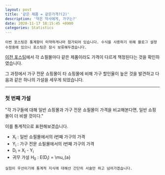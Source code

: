 ```yaml
---
layout: post
title: '같은 제품 = 같은가격?(2)'
description: '약은 약사에게, 가구는?'
date: 2020-11-17 18:15:45 +0900
categories: Statistics
---
```


    이번 포스팅은 통계향이 미약하게나마 첨가되어 있습니다. 수식을 사용하기 위해 블로그 설정 수정중에 있으니 포스팅은 잠시 보류해두겠습니다.

[이전 포스팅][post_3]에서 각 쇼필몰마다 같은 제품이라도 가격이 다르게 책정된다는 것을 확인하였습니다.

그 과정에서 가구 전문 쇼핑몰이 타 쇼핑몰에 비해 가구 할인율이 높은 것을 발견하고 다음과 같은 하나의 가설을 세우게 되었습니다.

---

### 첫 번째 가설
"각 가구들에 대해 일반 쇼핑몰과 가구 전문 쇼필몰이 가격을 비교해본다면, 일반 쇼핑몰이 더 비쌀 것이다."

이를 통계적으로 표현해보겠습니다.
* X<sub>i</sub> : 일반 쇼필몰에서의 i번째 가구의 가격
* Y<sub>i</sub> : 가구 전문 쇼필몰에서의 i번째 가구의 가격
* D<sub>i</sub> = X<sub>i</sub> - Y<sub>i</sub>
* 귀무 가설 H<sub>0</sub> : E(D<sub>i</sub>) = \mu_{a}

```text
실험이 우선이기에 통계적 지식에 대해선 간단히 서술만 하고 넘어가겠습니다. 
```
 


[post_3]: /posts/post-3